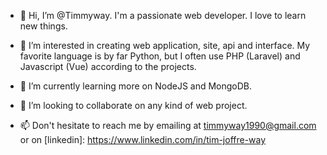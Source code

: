- 👋 Hi, I’m @Timmyway. I'm a passionate web developer. I love to learn new things.

- 👀 I’m interested in creating web application, site, api and interface. My favorite language is by far Python, but I often use PHP (Laravel) and Javascript (Vue) according to the projects.

- 🌱 I’m currently learning more on NodeJS and MongoDB.

- 💞️ I’m looking to collaborate on any kind of web project.

- 📫 Don't hesitate to reach me by emailing at timmyway1990@gmail.com or on [linkedin]: https://www.linkedin.com/in/tim-joffre-way
